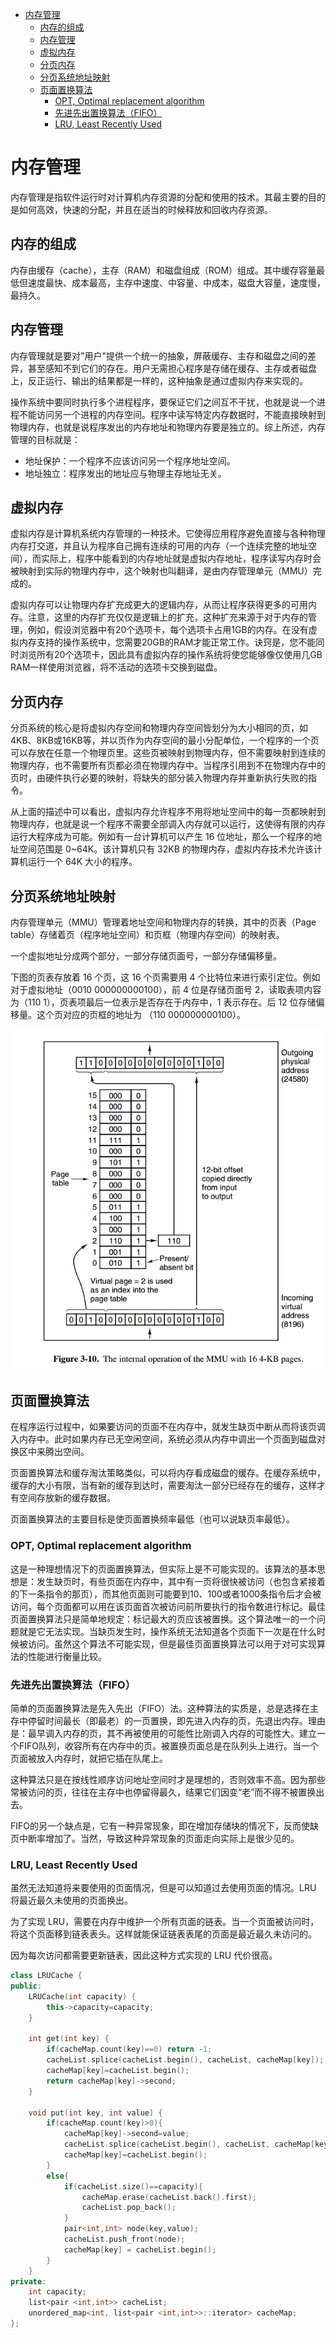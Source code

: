 <!--
 * @Author: your name
 * @Date: 2020-06-23 18:56:23
 * @LastEditTime: 2020-07-01 23:45:38
 * @LastEditors: Please set LastEditors
 * @Description: In User Settings Edit
 * @FilePath: \undefinedc:\Users\conan\Desktop\LongTime\StupidBirdFliesFirst\OperationSystem\MemoryManagement.md
--> 

<!-- TOC -->

- [内存管理](#内存管理)
  - [内存的组成](#内存的组成)
  - [内存管理](#内存管理-1)
  - [虚拟内存](#虚拟内存)
  - [分页内存](#分页内存)
  - [分页系统地址映射](#分页系统地址映射)
  - [页面置换算法](#页面置换算法)
    - [OPT, Optimal replacement algorithm](#opt-optimal-replacement-algorithm)
    - [先进先出置换算法（FIFO）](#先进先出置换算法fifo)
    - [LRU, Least Recently Used](#lru-least-recently-used)

<!-- /TOC -->

# 内存管理
内存管理是指软件运行时对计算机内存资源的分配和使用的技术。其最主要的目的是如何高效，快速的分配，并且在适当的时候释放和回收内存资源。

## 内存的组成
内存由缓存（cache），主存（RAM）和磁盘组成（ROM）组成。其中缓存容量最低但速度最快、成本最高，主存中速度、中容量、中成本，磁盘大容量，速度慢，最持久。

## 内存管理
内存管理就是要对"用户"提供一个统一的抽象，屏蔽缓存、主存和磁盘之间的差异，甚至感知不到它们的存在。用户无需担心程序是存储在缓存、主存或者磁盘上，反正运行、输出的结果都是一样的，这种抽象是通过虚拟内存来实现的。

操作系统中要同时执行多个进程程序，要保证它们之间互不干扰，也就是说一个进程不能访问另一个进程的内存空间。程序中读写特定内存数据时，不能直接映射到物理内存，也就是说程序发出的内存地址和物理内存要是独立的。综上所述，内存管理的目标就是：
- 地址保护：一个程序不应该访问另一个程序地址空间。
- 地址独立：程序发出的地址应与物理主存地址无关。

## 虚拟内存
虚拟内存是计算机系统内存管理的一种技术。它使得应用程序避免直接与各种物理内存打交道，并且认为程序自己拥有连续的可用的内存（一个连续完整的地址空间），而实际上，程序中能看到的内存地址就是虚拟内存地址，程序读写内存时会被映射到实际的物理内存中，这个映射也叫翻译，是由内存管理单元（MMU）完成的。

虚拟内存可以让物理内存扩充成更大的逻辑内存，从而让程序获得更多的可用内存。注意，这里的内存扩充仅仅是逻辑上的扩充，这种扩充来源于对于内存的管理，例如，假设浏览器中有20个选项卡，每个选项卡占用1GB的内存。在没有虚拟内存支持的操作系统中，您需要20GB的RAM才能正常工作。诀窍是，您不能同时浏览所有20个选项卡，因此具有虚拟内存的操作系统将使您能够像仅使用几GB RAM一样使用浏览器，将不活动的选项卡交换到磁盘。

## 分页内存
分页系统的核心是将虚拟内存空间和物理内存空间皆划分为大小相同的页，如4KB、8KB或16KB等，并以页作为内存空间的最小分配单位，一个程序的一个页可以存放在任意一个物理页里。这些页被映射到物理内存，但不需要映射到连续的物理内存，也不需要所有页都必须在物理内存中。当程序引用到不在物理内存中的页时，由硬件执行必要的映射，将缺失的部分装入物理内存并重新执行失败的指令。

从上面的描述中可以看出，虚拟内存允许程序不用将地址空间中的每一页都映射到物理内存，也就是说一个程序不需要全部调入内存就可以运行，这使得有限的内存运行大程序成为可能。例如有一台计算机可以产生 16 位地址，那么一个程序的地址空间范围是 0~64K。该计算机只有 32KB 的物理内存，虚拟内存技术允许该计算机运行一个 64K 大小的程序。

## 分页系统地址映射
内存管理单元（MMU）管理着地址空间和物理内存的转换，其中的页表（Page table）存储着页（程序地址空间）和页框（物理内存空间）的映射表。

一个虚拟地址分成两个部分，一部分存储页面号，一部分存储偏移量。

下图的页表存放着 16 个页，这 16 个页需要用 4 个比特位来进行索引定位。例如对于虚拟地址（0010 000000000100），前 4 位是存储页面号 2，读取表项内容为（110 1），页表项最后一位表示是否存在于内存中，1 表示存在。后 12 位存储偏移量。这个页对应的页框的地址为 （110 000000000100）。

![](fenye.png)

## 页面置换算法
在程序运行过程中，如果要访问的页面不在内存中，就发生缺页中断从而将该页调入内存中。此时如果内存已无空闲空间，系统必须从内存中调出一个页面到磁盘对换区中来腾出空间。

页面置换算法和缓存淘汰策略类似，可以将内存看成磁盘的缓存。在缓存系统中，缓存的大小有限，当有新的缓存到达时，需要淘汰一部分已经存在的缓存，这样才有空间存放新的缓存数据。

页面置换算法的主要目标是使页面置换频率最低（也可以说缺页率最低）。

### OPT, Optimal replacement algorithm
这是一种理想情况下的页面置换算法，但实际上是不可能实现的。该算法的基本思想是：发生缺页时，有些页面在内存中，其中有一页将很快被访问（也包含紧接着的下一条指令的那页），而其他页面则可能要到10、100或者1000条指令后才会被访问，每个页面都可以用在该页面首次被访问前所要执行的指令数进行标记。最佳页面置换算法只是简单地规定：标记最大的页应该被置换。这个算法唯一的一个问题就是它无法实现。当缺页发生时，操作系统无法知道各个页面下一次是在什么时候被访问。虽然这个算法不可能实现，但是最佳页面置换算法可以用于对可实现算法的性能进行衡量比较。

### 先进先出置换算法（FIFO）
简单的页面置换算法是先入先出（FIFO）法。这种算法的实质是，总是选择在主存中停留时间最长（即最老）的一页置换，即先进入内存的页，先退出内存。理由是：最早调入内存的页，其不再被使用的可能性比刚调入内存的可能性大。建立一个FIFO队列，收容所有在内存中的页。被置换页面总是在队列头上进行。当一个页面被放入内存时，就把它插在队尾上。

这种算法只是在按线性顺序访问地址空间时才是理想的，否则效率不高。因为那些常被访问的页，往往在主存中也停留得最久，结果它们因变“老”而不得不被置换出去。

FIFO的另一个缺点是，它有一种异常现象，即在增加存储块的情况下，反而使缺页中断率增加了。当然，导致这种异常现象的页面走向实际上是很少见的。

### LRU, Least Recently Used
虽然无法知道将来要使用的页面情况，但是可以知道过去使用页面的情况。LRU 将最近最久未使用的页面换出。

为了实现 LRU，需要在内存中维护一个所有页面的链表。当一个页面被访问时，将这个页面移到链表表头。这样就能保证链表表尾的页面是最近最久未访问的。

因为每次访问都需要更新链表，因此这种方式实现的 LRU 代价很高。
```c++
class LRUCache {
public:
    LRUCache(int capacity) {
        this->capacity=capacity;
    }
    
    int get(int key) {
        if(cacheMap.count(key)==0) return -1;
        cacheList.splice(cacheList.begin(), cacheList, cacheMap[key]);
        cacheMap[key]=cacheList.begin();
        return cacheMap[key]->second;
    }
    
    void put(int key, int value) {
        if(cacheMap.count(key)>0){
            cacheMap[key]->second=value;
            cacheList.splice(cacheList.begin(), cacheList, cacheMap[key]);
            cacheMap[key]=cacheList.begin();
        }
        else{
            if(cacheList.size()==capacity){
                cacheMap.erase(cacheList.back().first);
                cacheList.pop_back();
            }
            pair<int,int> node(key,value);
            cacheList.push_front(node);
            cacheMap[key] = cacheList.begin();
        }
    }
private:
    int capacity;
    list<pair <int,int>> cacheList;
    unordered_map<int, list<pair <int,int>>::iterator> cacheMap;
};
```